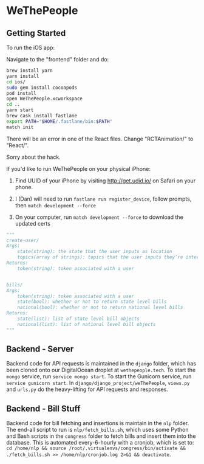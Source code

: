 # WeThePeople

## Getting Started 

To run the iOS app:

Navigate to the "frontend" folder and do:

```bash
brew install yarn
yarn install
cd ios/
sudo gem install cocoapods
pod install
open WeThePeople.xcworkspace
cd ..
yarn start
brew cask install fastlane
export PATH="$HOME/.fastlane/bin:$PATH"
match init
```

There will be an error in one of the React files. Change "RCTAnimation/" to "React/". 

Sorry about the hack.

If you'd like to run WeThePeople on your physical iPhone:

1) Find UUID of your iPhone by visiting http://get.udid.io/ on Safari on your phone.

2) I (Dan) will need to run ```fastlane run register_device```, follow prompts, then ```match development --force```

3) On your computer, run ```match development --force``` to download the updated certs


```python
"""
create-user/
Args:
    state(string): the state that the user inputs as location
    topics(array of strings): topics that the user inputs they’re interested in
Returns:
    token(string): token associated with a user


bills/
Args:
    token(string): token associated with a user
    state(bool): whether or not to return state level bills
    national(bool): whether or not to return national level bills
Returns:
    state(list): list of state level bill objects
    national(list): list of national level bill objects
"""
```


## Backend - Server
Backend code for API requests is maintained in the `django` folder, which has been cloned onto our DigitalOcean droplet at `wethepeople.tech`. To start the `mongo` service, run `service mongo start`. To start the Gunicorn service, run `service gunicorn start`. In `django/django_project/weThePeople`, `views.py` and `urls.py` do the heavy-lifting for API requests and responses.

## Backend - Bill Stuff
Backend code for bill fetching and insertions is maintain in the `nlp` folder. The end-all script to run is `nlp/fetch_bills.sh`, which uses some Python and Bash scripts in the `congress` folder to fetch bills and insert them into the database. This is automated every-6-hourly with a cronjob, which is set to:
`cd /home/nlp && source /root/.virtualenvs/congress/bin/activate && ./fetch_bills.sh >> /home/nlp/cronjob.log 2>&1 && deactivate`.
